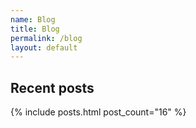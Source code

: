 ```yaml
---
name: Blog
title: Blog
permalink: /blog
layout: default
---
```

<section tabindex="0" class="page-section" id="{{ page.title | downcase }}">
<h1>Recent posts</h1>
{% include posts.html post_count="16" %}
</section>